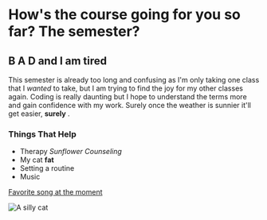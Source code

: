 # How's the course going for you so far? The semester?
## B A D and I am tired

This semester is already too long and confusing as I'm only taking one class that I *wanted* to take, but I am trying to find the joy for my other classes again. Coding is really daunting but I hope to understand the terms more and gain confidence with my work. Surely once the weather is sunnier it'll get easier, **surely** .

### Things That Help
- Therapy *Sunflower Counseling*
- My cat **fat**
- Setting a routine
- Music

[Favorite song at the moment](https://www.youtube.com/watch?v=Bn-3ICGjz0U&ab_channel=TheWeekndVEVO)

![A silly cat](https://www.reddit.com/r/cats/comments/zhgcf4/silly_cat/?rdt=45956)
